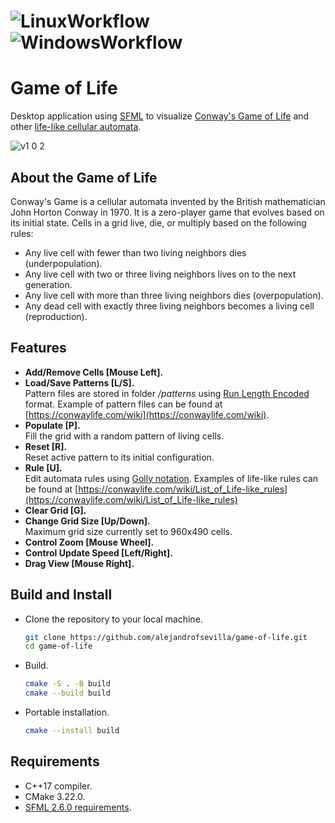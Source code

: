 # ![LinuxWorkflow](https://github.com/alejandrofsevilla/game-of-life/actions/workflows/Linux.yml/badge.svg) ![WindowsWorkflow](https://github.com/alejandrofsevilla/game-of-life/actions/workflows/Windows.yml/badge.svg)
# Game of Life

Desktop application using [SFML](https://www.sfml-dev.org/) to visualize [Conway's Game of Life](https://en.wikipedia.org/wiki/Conway%27s_Game_of_Life) and other [life-like cellular automata](https://en.wikipedia.org/wiki/Life-like_cellular_automaton).

![v1 0 2](https://github.com/alejandrofsevilla/game-of-life/assets/110661590/10e39bde-3700-42b9-80a7-d921e26b1065)

## About the Game of Life
Conway's Game is a cellular automata invented by the British mathematician John Horton Conway in 1970. It is a zero-player game that evolves based on its initial state. Cells in a grid live, die, or multiply based on the following rules:
- Any live cell with fewer than two living neighbors dies (underpopulation).
- Any live cell with two or three living neighbors lives on to the next generation.
- Any live cell with more than three living neighbors dies (overpopulation).
- Any dead cell with exactly three living neighbors becomes a living cell (reproduction).

## Features

- **Add/Remove Cells [Mouse Left].**
- **Load/Save Patterns [L/S].**\
  Pattern files are stored in folder <em>/patterns</em> using [Run Length Encoded](https://conwaylife.com/wiki/Run_Length_Encoded) format. Example of pattern files can be found at [https://conwaylife.com/wiki](https://conwaylife.com/wiki).
- **Populate [P].**\
  Fill the grid with a random pattern of living cells.
- **Reset [R].**\
  Reset active pattern to its initial configuration.
- **Rule [U].**\
  Edit automata rules using [Golly notation](https://en.wikipedia.org/wiki/Life-like_cellular_automaton#Notation_for_rules). Examples of life-like rules can be found at [https://conwaylife.com/wiki/List_of_Life-like_rules](https://conwaylife.com/wiki/List_of_Life-like_rules)
- **Clear Grid [G].**
- **Change Grid Size [Up/Down].**\
  Maximum grid size currently set to 960x490 cells.
- **Control Zoom [Mouse Wheel].**
- **Control Update Speed [Left/Right].**
- **Drag View [Mouse Right].**

## Build and Install

- Clone the repository to your local machine.
   ```bash
   git clone https://github.com/alejandrofsevilla/game-of-life.git
   cd game-of-life
- Build.
   ```bash
   cmake -S . -B build
   cmake --build build
- Portable installation.
   ```bash
   cmake --install build

## Requirements
* C++17 compiler.
* CMake 3.22.0.
* [SFML 2.6.0 requirements](https://www.sfml-dev.org/tutorials/2.6/start-cmake.php#requirements).
